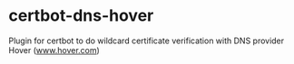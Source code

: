 # certbot-dns-hover
Plugin for certbot to do wildcard certificate verification with DNS provider Hover (www.hover.com)
